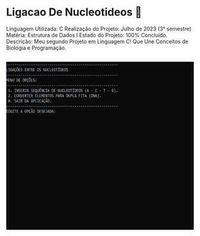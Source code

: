 # Ligacao De Nucleotideos 🧬

Linguagem Utilizada: C
Realização do Projeto: Julho de 2023 (3° semestre)
Matéria: Estrutura de Dados I
Estado do Projeto: 100% Concluído.
Descrição: Meu segundo Projeto em Linguagem C! Que Une Conceitos de Biologia e Programação.
##

<p align="center">
  <img width="600" height="450" src="assets/ligação-de-nucleotideos (GIF).gif">
</p>

